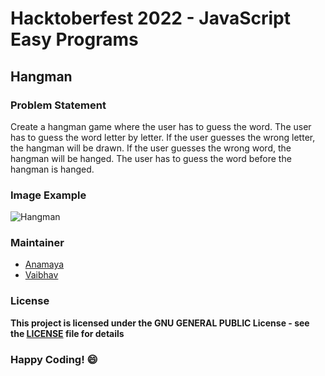 # Hacktoberfest 2022 - JavaScript Easy Programs

## Hangman

### Problem Statement
Create a hangman game where the user has to guess the word. The user has to guess the word letter by letter. If the user guesses the wrong letter, the hangman will be drawn. If the user guesses the wrong word, the hangman will be hanged. The user has to guess the word before the hangman is hanged.

### Image Example
![Hangman](https://i.ytimg.com/vi/EqhHbQXCN6M/maxresdefault.jpg)

### Maintainer
- [Anamaya](https://www.linkedin.com/in/anamaya1729/)
- [Vaibhav](https://https://www.linkedin.com/in/vaibhava17/)

### License
**This project is licensed under the GNU GENERAL PUBLIC License - see the [LICENSE](../LICENSE) file for details**

### Happy Coding! :smile: